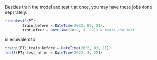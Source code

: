 Besides train the model and test it at once, you may have these jobs done separately.

```julia
traintest!(PT; 
        train_before = DateTime(2022, 03, 21), 
        test_after = DateTime(2022, 3, 22)) # train and test
```

is equivalent to 

```julia
train!(PT; train_before = DateTime(2022, 03, 21))
test!(PT; test_after = DateTime(2022, 3, 22))
```